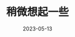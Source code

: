 ---
title: "稍微想起一些"
date: "2023-05-13"
price: "20.00"
theaters: ["北京大学百周年纪念讲堂"]
remark: ['原声影片・中文字幕']
---